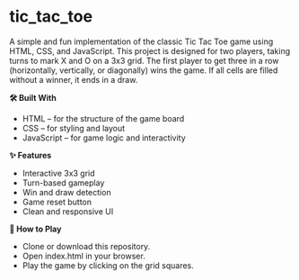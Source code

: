 # tic_tac_toe

A simple and fun implementation of the classic Tic Tac Toe game using HTML, CSS, and JavaScript. This project is designed for two players, taking turns to mark X and O on a 3x3 grid. The first player to get three in a row (horizontally, vertically, or diagonally) wins the game. If all cells are filled without a winner, it ends in a draw.

<b>🛠️ Built With</b>
<ul>
<li>HTML – for the structure of the game board</li>
<li>CSS – for styling and layout</li>
<li>JavaScript – for game logic and interactivity</li>
</ul>


<b>✨ Features</b>
<ul>
<li>Interactive 3x3 grid</li>
<li>Turn-based gameplay</li>
<li>Win and draw detection</li>
<li>Game reset button</li>
<li>Clean and responsive UI</li>
</ul>


<b>📁 How to Play</b>
<ul>
<li>Clone or download this repository.</li>
<li>Open index.html in your browser.</li>
<li>Play the game by clicking on the grid squares.</li>
</ul>
